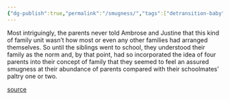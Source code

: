 ```yaml
---
{"dg-publish":true,"permalink":"/smugness/","tags":["detransition-baby"],"created":"","updated":""}
---
```


Most intriguingly, the parents never told Ambrose and Justine that this kind of family unit wasn’t how most or even any other families had arranged themselves. So until the siblings went to school, they understood their family as the norm and, by that point, had so incorporated the idea of four parents into their concept of family that they seemed to feel an assured smugness at their abundance of parents compared with their schoolmates’ paltry one or two.

[source](https://www.goodreads.com/book/show/48890225-detransition-baby)
